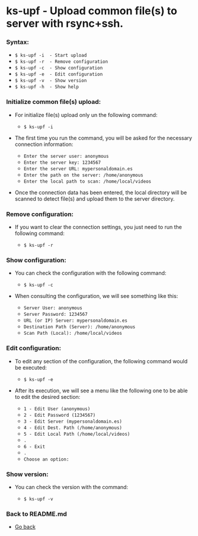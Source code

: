 ks-upf - Upload common file(s) to server with rsync+ssh.
========================================================

### Syntax:

  * `$ ks-upf -i  - Start upload`
  * `$ ks-upf -r  - Remove configuration`
  * `$ ks-upf -c  - Show configuration`
  * `$ ks-upf -e  - Edit configuration`
  * `$ ks-upf -v  - Show version`
  * `$ ks-upf -h  - Show help`

### Initialize common file(s) upload:

  * For initialize file(s) upload only un the following command:
  
    * `$ ks-upf -i`
    
  * The first time you run the command, you will be asked for the necessary connection information:

    * `Enter the server user: anonymous`
    * `Enter the server key: 1234567`
    * `Enter the server URL: mypersonaldomain.es`
    * `Enter the path on the server: /home/anonymous`
    * `Enter the local path to scan: /home/local/videos`

  * Once the connection data has been entered, the local directory will be scanned to detect file(s) and upload them to the server directory.
    
### Remove configuration:

  * If you want to clear the connection settings, you just need to run the following command:
  
    * `$ ks-upf -r`
    
### Show configuration:

  * You can check the configuration with the following command:
  
    * `$ ks-upf -c`
    
  * When consulting the configuration, we will see something like this:

    * `Server User: anonymous`
    * `Server Password: 1234567`
    * `URL (or IP) Server: mypersonaldomain.es`
    * `Destination Path (Server): /home/anonymous`
    * `Scan Path (Local): /home/local/videos`
    
### Edit configuration:

  * To edit any section of the configuration, the following command would be executed:

    * `$ ks-upf -e`
    
  * After its execution, we will see a menu like the following one to be able to edit the desired section:

    * `1 - Edit User (anonymous)`
    * `2 - Edit Password (1234567)`
    * `3 - Edit Server (mypersonaldomain.es)`
    * `4 - Edit Dest. Path (/home/anonymous)`
    * `5 - Edit Local Path (/home/local/videos)`
    * `.`
    * `6 - Exit`
    * `.`
    * `Choose an option:`
    
### Show version:

  * You can check the version with the command:
   
    * `$ ks-upf -v`
    
### Back to README.md
    
* [Go back](https://github.com/q3aql/ks-tools/blob/main/README.md)
  
